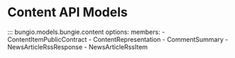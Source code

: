 # Content API Models


::: bungio.models.bungie.content
    options:
        members:
            - ContentItemPublicContract
            - ContentRepresentation
            - CommentSummary
            - NewsArticleRssResponse
            - NewsArticleRssItem
